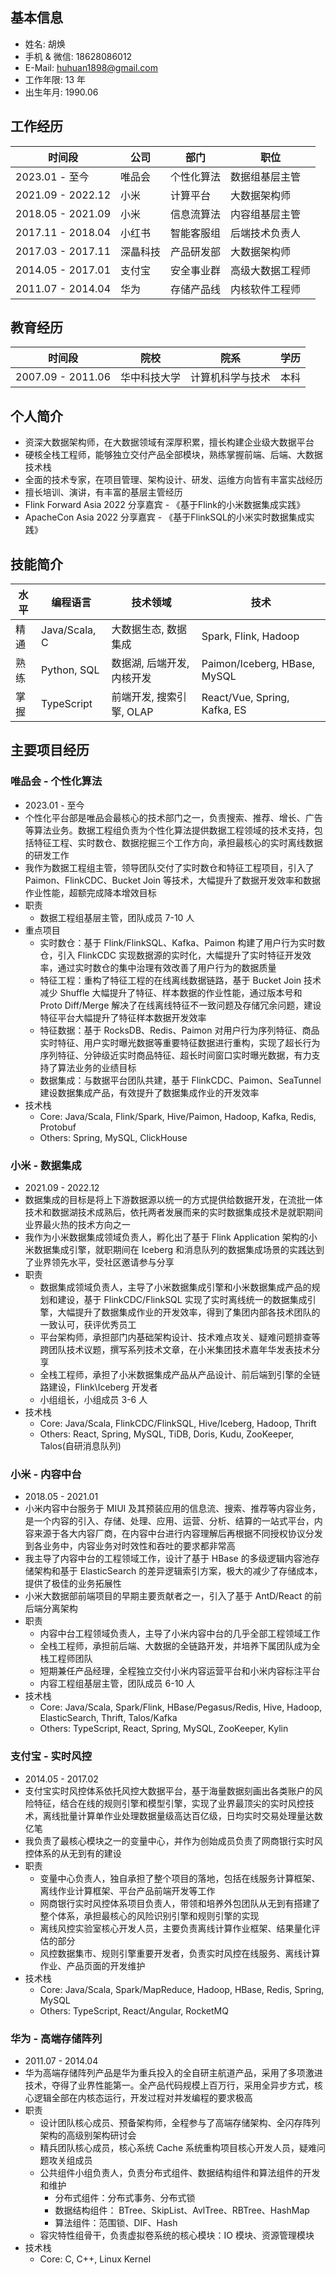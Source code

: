 ## 基本信息
- 姓名: 胡焕
- 手机 & 微信: 18628086012
- E-Mail: huhuan1898@gmail.com
- 工作年限: 13 年
- 出生年月: 1990.06

## 工作经历

| 时间段             | 公司 | 部门 | 职位      |
|-------------------|--------|----|---------|
| 2023.01 - 至今     | 唯品会 | 个性化算法 | 数据组基层主管  |
| 2021.09 - 2022.12 | 小米   | 计算平台 | 大数据架构师  |
| 2018.05 - 2021.09 | 小米   | 信息流算法 | 内容组基层主管  |
| 2017.11 - 2018.04 | 小红书   | 智能客服组 | 后端技术负责人   |
| 2017.03 - 2017.11 | 深瞐科技 | 产品研发部 | 大数据架构师   |
| 2014.05 - 2017.01 | 支付宝   | 安全事业群 | 高级大数据工程师  |
| 2011.07 - 2014.04 | 华为 | 存储产品线 | 内核软件工程师 |

## 教育经历

| 时间段             | 院校 | 院系       | 学历  |
|-----------------|----------|----------|-----|
| 2007.09 - 2011.06 | 华中科技大学   | 计算机科学与技术 | 本科  |

## 个人简介
- 资深大数据架构师，在大数据领域有深厚积累，擅长构建企业级大数据平台
- 硬核全栈工程师，能够独立交付产品全部模块，熟练掌握前端、后端、大数据技术栈
- 全面的技术专家，在项目管理、架构设计、研发、运维方向皆有丰富实战经历
- 擅长培训、演讲，有丰富的基层主管经历
- Flink Forward Asia 2022 分享嘉宾 - 《基于Flink的小米数据集成实践》
- ApacheCon Asia 2022 分享嘉宾 - 《基于FlinkSQL的小米实时数据集成实践》

## 技能简介

| 水平  | 编程语言        | 技术领域                  | 技术                          |
|-----|-------------|-----------------------|-----------------------------|
| 精通  | Java/Scala, C     | 大数据生态, 数据集成     | Spark, Flink, Hadoop |
| 熟练  | Python, SQL  | 数据湖, 后端开发, 内核开发 | Paimon/Iceberg, HBase, MySQL       |
| 掌握  | TypeScript | 前端开发, 搜索引擎, OLAP    | React/Vue, Spring, Kafka, ES     |

## 主要项目经历

### 唯品会 - 个性化算法
- 2023.01 - 至今
- 个性化平台部是唯品会最核心的技术部门之一，负责搜索、推荐、增长、广告等算法业务。数据工程组负责为个性化算法提供数据工程领域的技术支持，包括特征工程、实时数仓、数据挖掘三个工作方向，承担最核心的实时离线数据的研发工作
- 我作为数据工程组主管，领导团队交付了实时数仓和特征工程项目，引入了 Paimon、FlinkCDC、Bucket Join 等技术，大幅提升了数据开发效率和数据作业性能，超额完成降本增效目标
- 职责
  - 数据工程组基层主管，团队成员 7-10 人
- 重点项目
  - 实时数仓：基于 Flink/FlinkSQL、Kafka、Paimon 构建了用户行为实时数仓，引入 FlinkCDC 实现数据源的实时化，大幅提升了实时特征开发效率，通过实时数仓的集中治理有效改善了用户行为的数据质量
  - 特征工程：重构了特征工程的在线离线数据链路，基于 Bucket Join 技术减少 Shuffle 大幅提升了特征、样本数据的作业性能，通过版本号和 Proto Diff/Merge 解决了在线离线特征不一致问题及存储冗余问题，建设特征平台大幅提升了特征样本数据开发效率
  - 特征数据：基于 RocksDB、Redis、Paimon 对用户行为序列特征、商品实时特征、用户实时曝光数据等重要特征数据进行重构，实现了超长行为序列特征、分钟级近实时商品特征、超长时间窗口实时曝光数据，有力支持了算法业务的业绩目标
  - 数据集成：与数据平台团队共建，基于 FlinkCDC、Paimon、SeaTunnel 建设数据集成产品，有效提升了数据集成作业的开发效率
- 技术栈
  - Core: Java/Scala, Flink/Spark, Hive/Paimon, Hadoop, Kafka, Redis, Protobuf
  - Others: Spring, MySQL, ClickHouse

### 小米 - 数据集成
- 2021.09 - 2022.12
- 数据集成的目标是将上下游数据源以统一的方式提供给数据开发，在流批一体技术和数据湖技术成熟后，依托两者发展而来的实时数据集成技术是就职期间业界最火热的技术方向之一
- 我作为小米数据集成领域负责人，孵化出了基于 Flink Application 架构的小米数据集成引擎，就职期间在 Iceberg 和消息队列的数据集成场景的实践达到了业界领先水平，受社区邀请参与分享
- 职责
  - 数据集成领域负责人，主导了小米数据集成引擎和小米数据集成产品的规划和建设，基于 FlinkCDC/FlinkSQL 实现了实时离线统一的数据集成引擎，大幅提升了数据集成作业的开发效率，得到了集团内部各技术团队的一致认可，获评优秀员工
  - 平台架构师，承担部门内基础架构设计、技术难点攻关、疑难问题排查等跨团队技术议题，撰写系列技术文章，在小米集团技术嘉年华发表技术分享
  - 全栈工程师，承担了小米数据集成产品从产品设计、前后端到引擎的全链路建设，Flink\Iceberg 开发者
  - 小组组长，小组成员 3-6 人
- 技术栈
  - Core: Java/Scala, FlinkCDC/FlinkSQL, Hive/Iceberg, Hadoop, Thrift
  - Others: React, Spring, MySQL, TiDB, Doris, Kudu, ZooKeeper, Talos(自研消息队列)

### 小米 - 内容中台
- 2018.05 - 2021.01
- 小米内容中台服务于 MIUI 及其预装应用的信息流、搜索、推荐等内容业务，是一个内容的引入、存储、处理、应用、运营、分析、结算的一站式平台，内容来源于各大内容厂商，在内容中台进行内容理解后再根据不同授权协议分发到各业务中，内容业务对时效性和吞吐的要求都非常高
- 我主导了内容中台的工程领域工作，设计了基于 HBase 的多级逻辑内容池存储架构和基于 ElasticSearch 的差异逻辑索引方案，极大的减少了存储成本，提供了极佳的业务拓展性
- 小米大数据部前端项目的早期主要贡献者之一，引入了基于 AntD/React 的前后端分离架构
- 职责
  - 内容中台工程领域负责人，主导了小米内容中台的几乎全部工程领域工作
  - 全栈工程师，承担前后端、大数据的全链路开发，并培养下属团队成为全栈工程师团队
  - 短期兼任产品经理，全程独立交付小米内容运营平台和小米内容标注平台
  - 内容工程组基层主管，团队成员 6-10 人
- 技术栈
  - Core: Java/Scala, Spark/Flink, HBase/Pegasus/Redis, Hive, Hadoop, ElasticSearch, Thrift, Talos/Kafka
  - Others: TypeScript, React, Spring, MySQL, ZooKeeper, Kylin

### 支付宝 - 实时风控
- 2014.05 - 2017.02
- 支付宝实时风控体系依托风控大数据平台，基于海量数据刻画出各类账户的风险特征，结合在线的规则引擎和模型引擎，实现了业界最顶尖的实时风控技术，离线批量计算单作业处理数据量级高达百亿级，日均实时交易处理量达数亿笔
- 我负责了最核心模块之一的变量中心，并作为创始成员负责了网商银行实时风控体系的从无到有的建设
- 职责
  - 变量中心负责人，独自承担了整个项目的落地，包括在线服务计算框架、离线作业计算框架、平台产品前端开发等工作
  - 网商银行实时风控体系项目负责人，带领和培养外包团队从无到有搭建了整个体系，承担最核心的风险识别引擎和规则引擎的实现
  - 离线风控实验室核心开发人员，主要负责离线计算作业框架、结果量化评估的部分
  - 风控数据集市、规则引擎重要开发者，负责实时风控在线服务、离线计算作业、产品页面的开发维护
- 技术栈
  - Core: Java/Scala, Spark/MapReduce, Hadoop, HBase, Redis, Spring, MySQL
  - Others: TypeScript, React/Angular, RocketMQ

### 华为 - 高端存储阵列
- 2011.07 - 2014.04
- 华为高端存储阵列产品是华为重兵投入的全自研主航道产品，采用了多项激进技术，夺得了业界性能第一。全产品代码规模上百万行，采用全异步方式，核心逻辑全部在内核态运行，开发过程对并发编程的要求极高
- 职责
  - 设计团队核心成员、预备架构师，全程参与了高端存储架构、全闪存阵列架构的高级别架构研讨会
  - 精兵团队核心成员，核心系统 Cache 系统重构项目核心开发人员，疑难问题攻关组成员
  - 公共组件小组负责人，负责分布式组件、数据结构组件和算法组件的开发和维护
    - 分布式组件：分布式事务、分布式锁
    - 数据结构组件： BTree、SkipList、AvlTree、RBTree、HashMap
    - 算法组件：范围锁、DIF、Hash
  - 容灾特性组骨干，负责虚拟卷系统的核心模块：IO 模块、资源管理模块
- 技术栈
  - Core: C, C++, Linux Kernel
